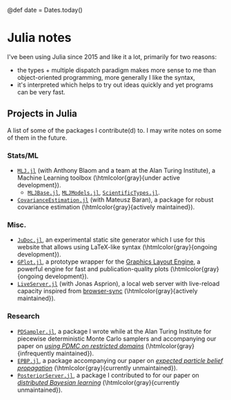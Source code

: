 @def date = Dates.today()

# Julia notes

I've been using Julia since 2015 and like it a lot, primarily for two reasons:

* the types + multiple dispatch paradigm makes more sense to me than object-oriented programming, more generally I like the syntax,
* it's interpreted which helps to try out ideas quickly and yet programs can be very fast.

<!-- ## Using Julia

These are notes I keep on how to do stuff with Julia. -->

<!-- * [Creating a package in Julia](/pub/julia/dev-pkg.html): how to create a package from scratch using `Pkg`
* [Creating a package in Julia pt. 2](/pub/julia/dev-pkg2.html): how to synchronise your new package with GitHub, Travis etc. -->

## Projects in Julia

A list of some of the packages I contribute(d) to.
I may write notes on some of them in the future.

### Stats/ML

* [`MLJ.jl`](https://github.com/alan-turing-institute/MLJ.jl) (with Anthony Blaom and a team at the Alan Turing Institute), a Machine Learning toolbox (\htmlcolor{gray}{under active development}).
  * [`MLJBase.jl`](https://github.com/alan-turing-institute/MLJBase.jl), [`MLJModels.jl`](https://github.com/alan-turing-institute/MLJModels.jl), [`ScientificTypes.jl`](https://github.com/alan-turing-institute/ScientificTypes.jl).
* [`CovarianceEstimation.jl`](https://github.com/mateuszbaran/CovarianceEstimation.jl) (with Mateusz Baran), a package for robust covariance estimation (\htmlcolor{gray}{actively maintained}).

### Misc.

* [`JuDoc.jl`](https://github.com/tlienart/JuDoc.jl), an experimental static site generator which I use for this website that allows using LaTeX-like syntax (\htmlcolor{gray}{ongoing development}).
* [`GPlot.jl`](https://github.com/tlienart/GPlot.jl), a prototype wrapper for the [Graphics Layout Engine](glx.sourceforge.net/index.html), a powerful engine for fast and publication-quality plots (\htmlcolor{gray}{ongoing development}).
* [`LiveServer.jl`](http://github.com/asprionj/LiveServer.jl) (with Jonas Asprion), a local web server with live-reload capacity inspired from [browser-sync](https://www.browsersync.io/) (\htmlcolor{gray}{actively maintained}).

### Research

* [`PDSampler.jl`](https://github.com/alan-turing-institute/PDSampler.jl), a package I wrote while at the Alan Turing Institute for piecewise deterministic Monte Carlo samplers and accompanying our paper on [_using PDMC on restricted domains_](https://arxiv.org/abs/1701.04244) (\htmlcolor{gray}{infrequently maintained}).
* [`EPBP.jl`](https://github.com/tlienart/EPBP.jl), a package accompanying our paper on [_expected particle belief propagation_](/assets/misc/pdf/epbp.pdf) (\htmlcolor{gray}{currently unmaintained}).
* [`PosteriorServer.jl`](https://github.com/BigBayes/PosteriorServer), a package I contributed to for our paper on [_distributed Bayesian learning_](http://www.jmlr.org/papers/volume18/16-478/16-478.pdf) (\htmlcolor{gray}{currently unmaintained}).
